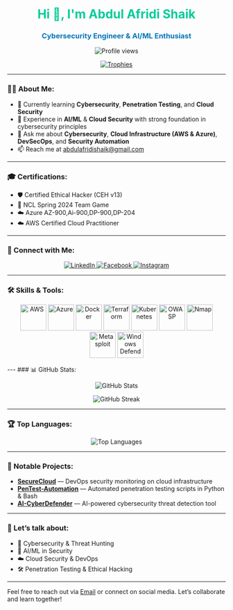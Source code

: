 <h1 align="center" style="color:#00cc99;">Hi 👋, I'm Abdul Afridi Shaik</h1>
<h3 align="center" style="color:#0077b6;">Cybersecurity Engineer & AI/ML Enthusiast</h3>

<p align="center">
  <img src="https://komarev.com/ghpvc/?username=afridishaik2804&label=Profile%20views&color=0e75b6&style=flat" alt="Profile views" />
</p>

<p align="center">
  <a href="https://github.com/ryo-ma/github-profile-trophy">
    <img src="https://github-profile-trophy.vercel.app/?username=afridishaik2804&theme=darkhub&column=4&row=1" alt="Trophies" />
  </a>
</p>

---

### 👨‍💻 About Me:
- 🌱 Currently learning **Cybersecurity**, **Penetration Testing**, and **Cloud Security**  
- 💼 Experience in **AI/ML** & **Cloud Security** with strong foundation in cybersecurity principles  
- 💬 Ask me about **Cybersecurity**, **Cloud Infrastructure (AWS & Azure)**, **DevSecOps**, and **Security Automation**  
- 📫 Reach me at [abdulafridishaik@gmail.com](mailto:abdulafridishaik@gmail.com)

---

### 🎓 Certifications:
- 🛡️ Certified Ethical Hacker (CEH v13)  
- 🔐 NCL Spring 2024 Team Game 
- ☁️ Azure AZ-900,Ai-900,DP-900,DP-204
- ☁️ AWS Certified Cloud Practitioner

---

### 🔗 Connect with Me:
<p align="center">
  <a href="https://linkedin.com/in/abdul-afridi-shaik" target="_blank" rel="noopener noreferrer">
    <img src="https://img.shields.io/badge/LinkedIn-0A66C2?style=flat&logo=linkedin&logoColor=white" alt="LinkedIn" />
  </a>
  <a href="https://fb.com/abdulafridi.shaik" target="_blank" rel="noopener noreferrer">
    <img src="https://img.shields.io/badge/Facebook-1877F2?style=flat&logo=facebook&logoColor=white" alt="Facebook" />
  </a>
  <a href="https://instagram.com/its_afridi" target="_blank" rel="noopener noreferrer">
    <img src="https://img.shields.io/badge/Instagram-E4405F?style=flat&logo=instagram&logoColor=white" alt="Instagram" />
  </a>
</p>

---

### 🛠️ Skills & Tools:
<p align="center">
  <!-- AWS -->
  <img src="https://upload.wikimedia.org/wikipedia/commons/9/93/Amazon_Web_Services_Logo.svg" alt="AWS" width="60" height="60" />

  <!-- Azure -->
  <img src="https://cdn.jsdelivr.net/gh/devicons/devicon/icons/azure/azure-original.svg" alt="Azure" width="60" height="60" />

  <!-- Docker -->
  <img src="https://cdn.jsdelivr.net/gh/devicons/devicon/icons/docker/docker-original.svg" alt="Docker" width="60" height="60" />

  <!-- Terraform -->
  <img src="https://cdn.jsdelivr.net/gh/devicons/devicon/icons/terraform/terraform-original.svg" alt="Terraform" width="60" height="60" />

  <!-- Kubernetes -->
  <img src="https://cdn.jsdelivr.net/gh/devicons/devicon/icons/kubernetes/kubernetes-plain.svg" alt="Kubernetes" width="60" height="60" />

  <!-- OWASP (PNG) -->
  <img src="https://www.owasp.org/images/owasp-logo-32x32.png" alt="OWASP" width="60" height="60" />

  <!-- Nmap (PNG) -->
  <img src="https://upload.wikimedia.org/wikipedia/commons/thumb/8/89/Nmap_logo.svg/1200px-Nmap_logo.svg.png" alt="Nmap" width="60" height="60" />

  <!-- Metasploit (PNG) -->
  <img src="https://upload.wikimedia.org/wikipedia/commons/thumb/0/00/Metasploit_Logo.svg/1200px-Metasploit_Logo.svg.png" alt="Metasploit" width="60" height="60" />

  <!-- Windows Defender -->
  <img src="https://cdn.jsdelivr.net/gh/devicons/devicon/icons/windows8/windows8-original.svg" alt="Windows Defender" width="60" height="60" />
</p>
---
### 📊 GitHub Stats:
<p align="center">
  <img src="https://github-readme-stats.vercel.app/api?username=afridishaik2804&show_icons=true&locale=en&hide=prs&count_private=true&theme=radical" alt="GitHub Stats" />
</p>

<p align="center">
  <img src="https://github-readme-streak-stats.herokuapp.com/?user=afridishaik2804&theme=radical" alt="GitHub Streak" />
</p>

---

### 🏆 Top Languages:
<p align="center">
  <img src="https://github-readme-stats.vercel.app/api/top-langs?username=afridishaik2804&show_icons=true&locale=en&layout=compact&theme=radical" alt="Top Languages" />
</p>

---

### 📜 Notable Projects:
- **[SecureCloud](https://github.com/afridishaik2804/SecureCloud)** — DevOps security monitoring on cloud infrastructure  
- **[PenTest-Automation](https://github.com/afridishaik2804/PenTest-Automation)** — Automated penetration testing scripts in Python & Bash  
- **[AI-CyberDefender](https://github.com/afridishaik2804/AI-CyberDefender)** — AI-powered cybersecurity threat detection tool  

---

### 💬 Let’s talk about:  
- 🔐 Cybersecurity & Threat Hunting  
- 🧠 AI/ML in Security  
- ☁️ Cloud Security & DevOps  
- 🛠️ Penetration Testing & Ethical Hacking  

---

Feel free to reach out via [Email](mailto:abdulafridishaik@gmail.com) or connect on social media. Let’s collaborate and learn together!
